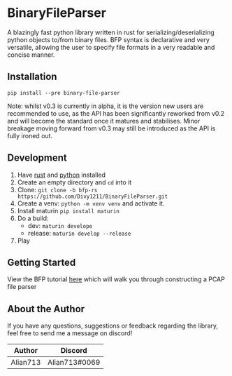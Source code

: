 # BinaryFileParser

A blazingly fast python library written in rust for serializing/deserializing python objects to/from binary files. BFP syntax is declarative and very versatile, allowing the user to specify file formats in a very readable and concise manner.

## Installation

```
pip install --pre binary-file-parser
```

Note: whilst v0.3 is currently in alpha, it is the version new users are recommended to use, as the API has been
significantly reworked from v0.2 and will become the standard once it matures and stabilises. Minor breakage moving
forward from v0.3 may still be introduced as the API is fully ironed out.

## Development

1. Have [rust](https://www.rust-lang.org/) and [python](https://www.python.org/) installed
2. Create an empty directory and `cd` into it
3. Clone: `git clone -b bfp-rs https://github.com/Divy1211/BinaryFileParser.git`
4. Create a venv: `python -m venv venv` and activate it.
5. Install maturin `pip install maturin`
6. Do a build:
   - dev: `maturin develope`
   - release: `maturin develop --release`
7. Play

## Getting Started

View the BFP tutorial [here](https://divy1211.github.io/BinaryFileParser/tutorial/pcap_parser/) which will walk you through
constructing a PCAP file parser

## About the Author

If you have any questions, suggestions or feedback regarding the library, feel free to send me a message on discord!

| Author   | Discord       |
|----------|---------------|
| Alian713 | Alian713#0069 |
